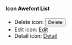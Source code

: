 #### Icon Awefont List

-   Delete icon:
    <button class="btn btn-sm btn-danger" onclick="confirmDelete('{{ route('categories.destroy',[$category->id]) }}')">
    <span><i class="fas fa-trash-alt"></i> Delete</span>
    </button>
-   Edit icon:
    <a href="{{ route('categories.edit',[$category->id]) }}" class="btn btn-sm btn-primary">
    <span><i class="far fa-edit"></i> Edit</a></span>
-   Detail icon:
    <a href="{{ route('categories.show',[$category->id]) }}" class="btn btn-sm btn-info">
    <span><i class="fas fa-info-circle"></i> Detail</span></a>
